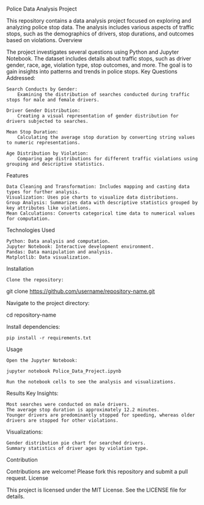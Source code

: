Police Data Analysis Project

This repository contains a data analysis project focused on exploring and analyzing police stop data. The analysis includes various aspects of traffic stops, such as the demographics of drivers, stop durations, and outcomes based on violations.
Overview

The project investigates several questions using Python and Jupyter Notebook. The dataset includes details about traffic stops, such as driver gender, race, age, violation type, stop outcomes, and more. The goal is to gain insights into patterns and trends in police stops.
Key Questions Addressed:

    Search Conducts by Gender:
        Examining the distribution of searches conducted during traffic stops for male and female drivers.

    Driver Gender Distribution:
        Creating a visual representation of gender distribution for drivers subjected to searches.

    Mean Stop Duration:
        Calculating the average stop duration by converting string values to numeric representations.

    Age Distribution by Violation:
        Comparing age distributions for different traffic violations using grouping and descriptive statistics.

Features

    Data Cleaning and Transformation: Includes mapping and casting data types for further analysis.
    Visualization: Uses pie charts to visualize data distributions.
    Group Analysis: Summarizes data with descriptive statistics grouped by key attributes like violations.
    Mean Calculations: Converts categorical time data to numerical values for computation.

Technologies Used

    Python: Data analysis and computation.
    Jupyter Notebook: Interactive development environment.
    Pandas: Data manipulation and analysis.
    Matplotlib: Data visualization.

Installation

    Clone the repository:

git clone https://github.com/username/repository-name.git

Navigate to the project directory:

cd repository-name

Install dependencies:

    pip install -r requirements.txt

Usage

    Open the Jupyter Notebook:

    jupyter notebook Police_Data_Project.ipynb

    Run the notebook cells to see the analysis and visualizations.

Results
Key Insights:

    Most searches were conducted on male drivers.
    The average stop duration is approximately 12.2 minutes.
    Younger drivers are predominantly stopped for speeding, whereas older drivers are stopped for other violations.

Visualizations:

    Gender distribution pie chart for searched drivers.
    Summary statistics of driver ages by violation type.

Contribution

Contributions are welcome! Please fork this repository and submit a pull request.
License

This project is licensed under the MIT License. See the LICENSE file for details.
